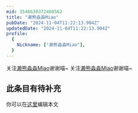 ```yaml
---
mid: 3546630372460562
title: "濑熊淼淼Miao"
pubDate: "2024-11-04T11:22:13.904Z"
updatedDate: "2024-11-04T11:22:13.904Z"
profile:
  {
    Nickname: ["濑熊淼淼Miao"],
  }
---
```


关注[濑熊淼淼Miao](https://space.bilibili.com/3546630372460562)谢谢喵~ 关注[濑熊淼淼Miao](https://space.bilibili.com/3546630372460562)谢谢喵~

## 此条目有待补充
你可以在[这里](https://github.com/Yuhanawa/VTuber.ICU/edit/master/src/content/v/濑熊淼淼Miao/index.md)编辑本文

